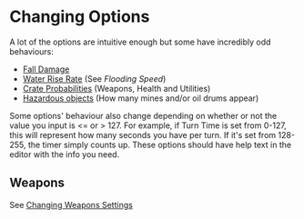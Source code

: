 # Changing Options
A lot of the options are intuitive enough but some have incredibly odd behaviours:

- [Fall Damage](https://worms2d.info/Fall_Damage "Fall Damage")
- [Water Rise Rate](https://worms2d.info/Sudden_Death "Water Rise Rate") (See *Flooding Speed*)
- [Crate Probabilities](https://worms2d.info/Crate_probability "Crate Probabilities") (Weapons, Health and Utilities)
- [Hazardous objects](https://worms2d.info/Hazardous_Objects "Hazardous objects") (How many mines and/or oil drums appear)

Some options' behaviour also change depending on whether or not the value you input is <= or > 127. For example, if Turn Time is set from 0-127, this will represent how many seconds you have per turn. If it's set from 128-255, the timer simply counts up. These options should have help text in the editor with the info you need.

Weapons
-------
See [Changing Weapons Settings](Changing%20Weapons%20Settings.md)

